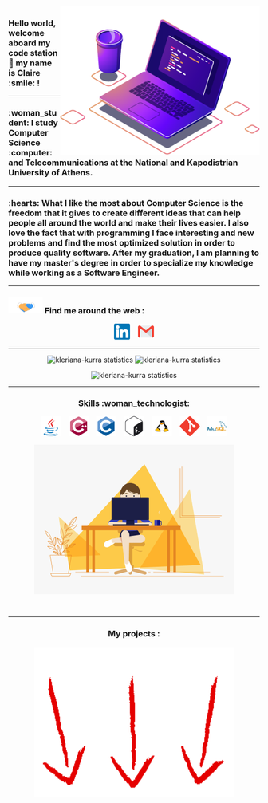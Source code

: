 <img src="imagesAndGifs/computer-illustration.png" min-width="400px" max-width="400px" width="400px" align="right" alt="Computer picture">

<h3> 
  <a href="https://kleriana-kurra.com/"></a> Hello world, welcome aboard my code station 🚀 my name is Claire :smile: !
</h3>

----

<h3> 
  :woman_student: I study Computer Science :computer: and Telecommunications at the National and Kapodistrian University of Athens. 
</h3>

----

<h3>
  :hearts: What I like the most about Computer Science is the freedom that it gives to create different ideas that can help people all around the world and make their lives       easier. I also love the fact that with programming I face interesting and new problems and find the most optimized solution in order to produce quality software.
  After my graduation, I am planning to have my master's degree in order to specialize my knowledge while working as a Software Engineer. 
</h3>

----

<h3> <img src="imagesAndGifs/Handshake.gif" height="32px"> Find me around the web :</h3>
<p align="center">
  <a href="https://www.linkedin.com/in/kleriana-kurra/">
    <img alt="Kleriana Kurra | Linkedin" width="32px" src="imagesAndGifs/Linkedin.svg" /></a> 
  &nbsp;&nbsp;
  <a href="mailto:klerianakurra@gmail.com">
    <img alt="Kleriana Kurra | Gmail" width="32px" src="imagesAndGifs/Gmail.svg" /></a>
</p>

----

<p align="center">
  <img width="49%" src="https://github-readme-stats.vercel.app/api?username=kleriana-kurra&show_icons=true&theme=jolly" alt="kleriana-kurra statistics"/>
  <img width="49%" src="https://github-readme-streak-stats.herokuapp.com/?user=kleriana-kurra&theme=jolly" alt="kleriana-kurra statistics"/>
  
</p>

<p align="center">
  <img width="49%" src="https://github-readme-stats.vercel.app/api/top-langs?username=kleriana-kura&show_icons=true&locale=en&layout=compact&theme=jolly" alt="kleriana-kurra statistics" />
</p>

----

<h3 align="center"> Skills :woman_technologist:</h3>
<p align="center">
  <a href="https://www.java.com" target="_blank" rel="noreferrer"> <img src="imagesAndGifs/Java.svg" alt="Java" width="40" height="40"/></a>
  &nbsp;&nbsp;
  <a href="https://www.w3schools.com/cpp/" target="_blank" rel="noreferrer"> <img src="imagesAndGifs/C++.svg" alt="C++" width="40" height="40"/></a>
  &nbsp;&nbsp;
  <a href="https://www.cprogramming.com/" target="_blank" rel="noreferrer"> <img src="imagesAndGifs/C.svg" alt="C" width="40" height="40"/></a>
  &nbsp;&nbsp;
  <a href="https://www.gnu.org/software/bash/" target="_blank" rel="noreferrer"> <img src="imagesAndGifs/Bash.svg" alt="Bash" width="40" height="40"/></a>
  &nbsp;&nbsp;
  <a href="https://www.linux.org/" target="_blank" rel="noreferrer"> <img src="imagesAndGifs/Linux.svg" alt="Linux" width="40" height="40"/></a>
  &nbsp;&nbsp;
  <a href="https://git-scm.com/" target="_blank" rel="noreferrer"> <img src="imagesAndGifs/Git.svg" alt="Git" width="40" height="40"/></a>
  &nbsp;&nbsp;
  <a href="https://www.mysql.com/" target="_blank" rel="noreferrer"> <img src="imagesAndGifs/MySQL.svg" alt="MySQL" width="40" height="40"/></a>
</p>

<p align="center">
   <img src="imagesAndGifs/laptop.gif" align="center" width="400" height="300" alt="girl coding img"/>
</p>
<br>

----

<h3 align="center"> My projects : </h3>
</p>
<p align="center">
   <img src="imagesAndGifs/arrow-down.gif" align="center" width="400" height="300" alt="arrow down"/>
</p>
